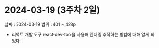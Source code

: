 # 2024-03-19 (3주차 2일)

날짜 : 2024-03-19
범위 : 401 ~ 428p

- 리액트 개발 도구 react-dev-tool을 사용해 렌더링 추적하는 방법에 대해 알게 되었다.